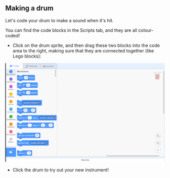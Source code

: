 ## Making a drum

Let's code your drum to make a sound when it's hit.

You can find the code blocks in the Scripts tab, and they are all colour-coded!

+ Click on the drum sprite, and then drag these two blocks into the code area to the right, making sure that they are connected together (like Lego blocks):

![screenshot](images/connect-block.gif)

+ Click the drum to try out your new instrument!
